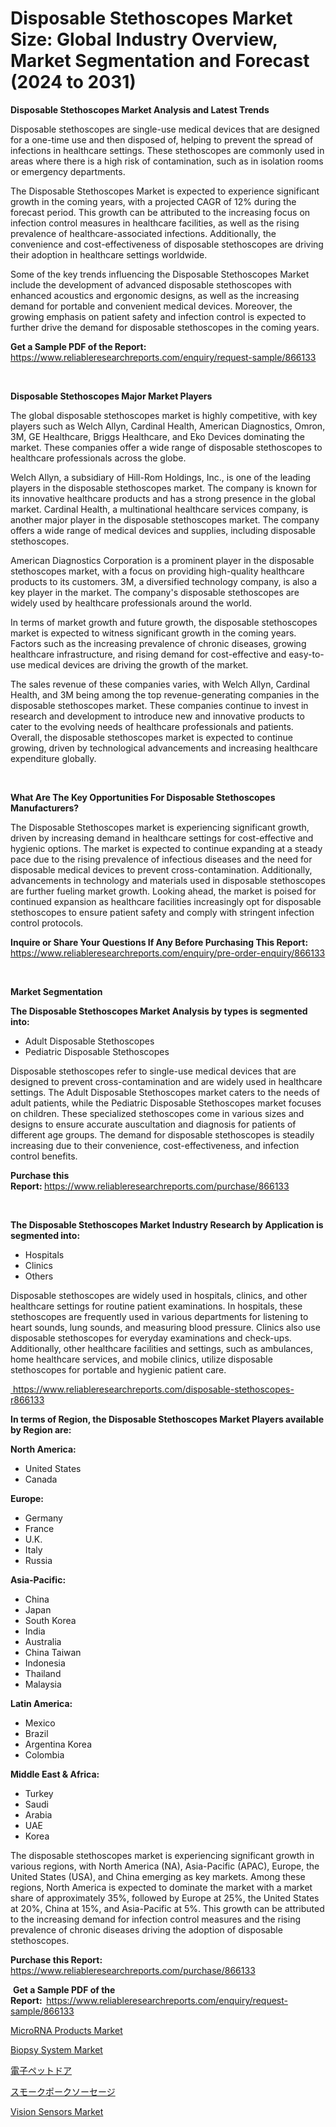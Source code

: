 <p><h1>Disposable Stethoscopes Market Size: Global Industry Overview, Market Segmentation and Forecast (2024 to 2031)</h1></p><p><strong>Disposable Stethoscopes Market Analysis and Latest Trends</strong></p>
<p><p>Disposable stethoscopes are single-use medical devices that are designed for a one-time use and then disposed of, helping to prevent the spread of infections in healthcare settings. These stethoscopes are commonly used in areas where there is a high risk of contamination, such as in isolation rooms or emergency departments.</p><p>The Disposable Stethoscopes Market is expected to experience significant growth in the coming years, with a projected CAGR of 12% during the forecast period. This growth can be attributed to the increasing focus on infection control measures in healthcare facilities, as well as the rising prevalence of healthcare-associated infections. Additionally, the convenience and cost-effectiveness of disposable stethoscopes are driving their adoption in healthcare settings worldwide.</p><p>Some of the key trends influencing the Disposable Stethoscopes Market include the development of advanced disposable stethoscopes with enhanced acoustics and ergonomic designs, as well as the increasing demand for portable and convenient medical devices. Moreover, the growing emphasis on patient safety and infection control is expected to further drive the demand for disposable stethoscopes in the coming years.</p></p>
<p><strong>Get a Sample PDF of the Report:&nbsp;</strong> <a href="https://www.reliableresearchreports.com/enquiry/request-sample/866133">https://www.reliableresearchreports.com/enquiry/request-sample/866133</a></p>
<p>&nbsp;</p>
<p><strong>Disposable Stethoscopes Major Market Players</strong></p>
<p><p>The global disposable stethoscopes market is highly competitive, with key players such as Welch Allyn, Cardinal Health, American Diagnostics, Omron, 3M, GE Healthcare, Briggs Healthcare, and Eko Devices dominating the market. These companies offer a wide range of disposable stethoscopes to healthcare professionals across the globe.</p><p>Welch Allyn, a subsidiary of Hill-Rom Holdings, Inc., is one of the leading players in the disposable stethoscopes market. The company is known for its innovative healthcare products and has a strong presence in the global market. Cardinal Health, a multinational healthcare services company, is another major player in the disposable stethoscopes market. The company offers a wide range of medical devices and supplies, including disposable stethoscopes.</p><p>American Diagnostics Corporation is a prominent player in the disposable stethoscopes market, with a focus on providing high-quality healthcare products to its customers. 3M, a diversified technology company, is also a key player in the market. The company's disposable stethoscopes are widely used by healthcare professionals around the world.</p><p>In terms of market growth and future growth, the disposable stethoscopes market is expected to witness significant growth in the coming years. Factors such as the increasing prevalence of chronic diseases, growing healthcare infrastructure, and rising demand for cost-effective and easy-to-use medical devices are driving the growth of the market.</p><p>The sales revenue of these companies varies, with Welch Allyn, Cardinal Health, and 3M being among the top revenue-generating companies in the disposable stethoscopes market. These companies continue to invest in research and development to introduce new and innovative products to cater to the evolving needs of healthcare professionals and patients. Overall, the disposable stethoscopes market is expected to continue growing, driven by technological advancements and increasing healthcare expenditure globally.</p></p>
<p>&nbsp;</p>
<p><strong>What Are The Key Opportunities For Disposable Stethoscopes Manufacturers?</strong></p>
<p><p>The Disposable Stethoscopes market is experiencing significant growth, driven by increasing demand in healthcare settings for cost-effective and hygienic options. The market is expected to continue expanding at a steady pace due to the rising prevalence of infectious diseases and the need for disposable medical devices to prevent cross-contamination. Additionally, advancements in technology and materials used in disposable stethoscopes are further fueling market growth. Looking ahead, the market is poised for continued expansion as healthcare facilities increasingly opt for disposable stethoscopes to ensure patient safety and comply with stringent infection control protocols.</p></p>
<p><strong>Inquire or Share Your Questions If Any Before Purchasing This Report:</strong> <a href="https://www.reliableresearchreports.com/enquiry/pre-order-enquiry/866133">https://www.reliableresearchreports.com/enquiry/pre-order-enquiry/866133</a></p>
<p>&nbsp;</p>
<p><strong>Market Segmentation</strong></p>
<p><strong>The Disposable Stethoscopes Market Analysis by types is segmented into:</strong></p>
<p><ul><li>Adult Disposable Stethoscopes</li><li>Pediatric Disposable Stethoscopes</li></ul></p>
<p><p>Disposable stethoscopes refer to single-use medical devices that are designed to prevent cross-contamination and are widely used in healthcare settings. The Adult Disposable Stethoscopes market caters to the needs of adult patients, while the Pediatric Disposable Stethoscopes market focuses on children. These specialized stethoscopes come in various sizes and designs to ensure accurate auscultation and diagnosis for patients of different age groups. The demand for disposable stethoscopes is steadily increasing due to their convenience, cost-effectiveness, and infection control benefits.</p></p>
<p><strong>Purchase this Report:&nbsp;</strong><a href="https://www.reliableresearchreports.com/purchase/866133">https://www.reliableresearchreports.com/purchase/866133</a></p>
<p>&nbsp;</p>
<p><strong>The Disposable Stethoscopes Market Industry Research by Application is segmented into:</strong></p>
<p><ul><li>Hospitals</li><li>Clinics</li><li>Others</li></ul></p>
<p><p>Disposable stethoscopes are widely used in hospitals, clinics, and other healthcare settings for routine patient examinations. In hospitals, these stethoscopes are frequently used in various departments for listening to heart sounds, lung sounds, and measuring blood pressure. Clinics also use disposable stethoscopes for everyday examinations and check-ups. Additionally, other healthcare facilities and settings, such as ambulances, home healthcare services, and mobile clinics, utilize disposable stethoscopes for portable and hygienic patient care.</p></p>
<p><a href="https://www.reliableresearchreports.com/disposable-stethoscopes-r866133">&nbsp;https://www.reliableresearchreports.com/disposable-stethoscopes-r866133</a></p>
<p><strong>In terms of Region, the Disposable Stethoscopes Market Players available by Region are:</strong></p>
<p>
    <p> <strong> North America: </strong>
        <ul>
            <li>United States</li>
            <li>Canada</li>
        </ul>
        </p> 
    <p> <strong> Europe: </strong>
        <ul>
            <li>Germany</li>
            <li>France</li>
            <li>U.K.</li>
            <li>Italy</li>
            <li>Russia</li>
        </ul>
        </p> 
    <p> <strong> Asia-Pacific: </strong>
        <ul>
            <li>China</li>
            <li>Japan</li>
            <li>South Korea</li>
            <li>India</li>
            <li>Australia</li>
            <li>China Taiwan</li>
            <li>Indonesia</li>
            <li>Thailand</li>
            <li>Malaysia</li>
        </ul>
        </p> 
    <p> <strong> Latin America: </strong>
        <ul>
            <li>Mexico</li>
            <li>Brazil</li>
            <li>Argentina Korea</li>
            <li>Colombia</li>
        </ul>
        </p> 
    <p> <strong> Middle East & Africa: </strong>
        <ul>
            <li>Turkey</li>
            <li>Saudi</li>
            <li>Arabia</li>
            <li>UAE</li>
            <li>Korea</li>
        </ul>
    </p>
    </p>
<p><p>The disposable stethoscopes market is experiencing significant growth in various regions, with North America (NA), Asia-Pacific (APAC), Europe, the United States (USA), and China emerging as key markets. Among these regions, North America is expected to dominate the market with a market share of approximately 35%, followed by Europe at 25%, the United States at 20%, China at 15%, and Asia-Pacific at 5%. This growth can be attributed to the increasing demand for infection control measures and the rising prevalence of chronic diseases driving the adoption of disposable stethoscopes.</p></p>
<p><strong>Purchase this Report: </strong><a href="https://www.reliableresearchreports.com/purchase/866133">https://www.reliableresearchreports.com/purchase/866133</a></p>
<p>&nbsp;<strong>Get a Sample PDF of the Report:&nbsp;&nbsp;</strong><a href="https://www.reliableresearchreports.com/enquiry/request-sample/866133">https://www.reliableresearchreports.com/enquiry/request-sample/866133</a></p>
<p><strong></strong></p>
<p><p><a href="https://www.linkedin.com/pulse/analyzing-microrna-products-market-global-industry-perspective-mdpdf?trackingId=m3k1TGr4qJrQtwj1ORGUQg%3D%3D">MicroRNA Products Market</a></p><p><a href="https://github.com/lorenzaSchmeler/Market-Research-Report-List-1/blob/main/biopsy-system-market.md">Biopsy System Market</a></p><p><a href="https://medium.com/@chloekessler01/%E3%82%A8%E3%83%AC%E3%82%AF%E3%83%88%E3%83%AD%E3%83%8B%E3%83%83%E3%82%AF%E3%83%9A%E3%83%83%E3%83%88%E3%83%89%E3%82%A2%E3%81%AE%E5%B8%82%E5%A0%B4%E5%8B%95%E5%90%91%E3%81%A8%E5%B8%82%E5%A0%B4%E5%88%86%E6%9E%90%E3%81%AF-2024%E5%B9%B4%E3%81%8B%E3%82%892031%E5%B9%B4%E3%81%AE%E6%9C%9F%E9%96%93%E3%81%AB%E4%BA%88%E6%B8%AC%E3%81%95%E3%82%8C%E3%81%A6%E3%81%84%E3%81%BE%E3%81%99-83705e6dd238">電子ペットドア</a></p><p><a href="https://medium.com/@kaitlensen45645/%E3%82%B9%E3%83%A2%E3%83%BC%E3%82%AF%E3%83%9D%E3%83%BC%E3%82%AF%E3%82%BD%E3%83%BC%E3%82%BB%E3%83%BC%E3%82%B8%E5%B8%82%E5%A0%B4-2031%E5%B9%B4%E3%81%BE%E3%81%A7%E3%81%AE%E3%83%88%E3%83%AC%E3%83%B3%E3%83%89-%E4%BA%88%E6%B8%AC-%E7%AB%B6%E4%BA%89%E5%88%86%E6%9E%90-453a8f568e65">スモークポークソーセージ</a></p><p><a href="https://www.linkedin.com/pulse/analyzing-vision-sensors-market-global-industry-perspective-iozyf?trackingId=N%2BvUok%2FHJZB%2FcnYgzO0ezQ%3D%3D">Vision Sensors Market</a></p></p>
